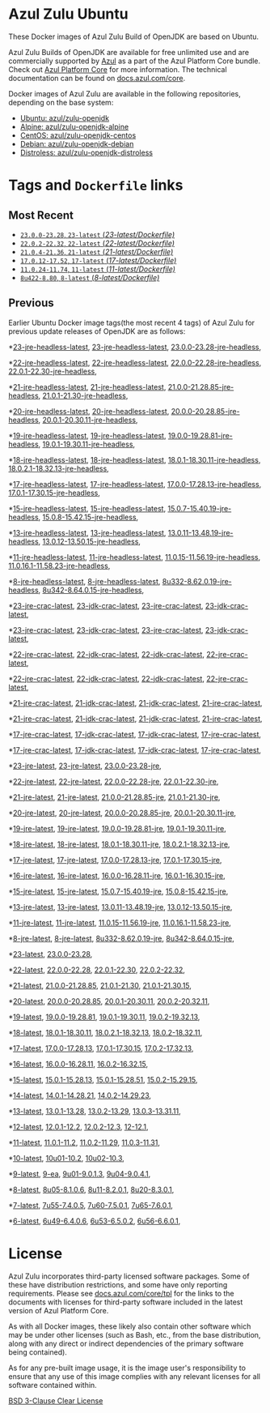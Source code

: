 Azul Zulu Ubuntu
================

These Docker images of Azul Zulu Build of OpenJDK are based on Ubuntu.

Azul Zulu Builds of OpenJDK are available for free unlimited use and are commercially supported by [Azul][1] as a part of the Azul Platform Core bundle.
Check out [Azul Platform Core][2] for more information. The technical documentation can be found on [docs.azul.com/core][3].

Docker images of Azul Zulu are available in the following repositories, depending on the base system:

  * [Ubuntu: azul/zulu-openjdk][4]
  * [Alpine: azul/zulu-openjdk-alpine][5]
  * [CentOS: azul/zulu-openjdk-centos][6]
  * [Debian: azul/zulu-openjdk-debian][7]
  * [Distroless: azul/zulu-openjdk-distroless][8]

Tags and `Dockerfile` links
===========================

Most Recent
-----------


  * [`23.0.0-23.28`, `23-latest` (*23-latest/Dockerfile)*][42]
  * [`22.0.2-22.32`, `22-latest` (*22-latest/Dockerfile)*][52]
  * [`21.0.4-21.36`, `21-latest` (*21-latest/Dockerfile)*][70]
  * [`17.0.12-17.52`, `17-latest` (*17-latest/Dockerfile)*][137]
  * [`11.0.24-11.74`, `11-latest` (*11-latest/Dockerfile)*][259]
  * [`8u422-8.80`, `8-latest` (*8-latest/Dockerfile)*][324]

Previous
--------

Earlier Ubuntu Docker image tags(the most recent 4 tags) of Azul Zulu for previous update releases of OpenJDK are as follows:


  *[23-jre-headless-latest][11],
  [23-jre-headless-latest][46],
  [23.0.0-23.28-jre-headless][50],
  
  *[22-jre-headless-latest][12],
  [22-jre-headless-latest][55],
  [22.0.0-22.28-jre-headless][59],
  [22.0.1-22.30-jre-headless][64],
  
  
  *[21-jre-headless-latest][13],
  [21-jre-headless-latest][72],
  [21.0.0-21.28.85-jre-headless][76],
  [21.0.1-21.30-jre-headless][79],
  
  
  
  
  
  *[20-jre-headless-latest][14],
  [20-jre-headless-latest][101],
  [20.0.0-20.28.85-jre-headless][103],
  [20.0.1-20.30.11-jre-headless][106],
  
  
  *[19-jre-headless-latest][15],
  [19-jre-headless-latest][113],
  [19.0.0-19.28.81-jre-headless][115],
  [19.0.1-19.30.11-jre-headless][119],
  
  
  *[18-jre-headless-latest][16],
  [18-jre-headless-latest][126],
  [18.0.1-18.30.11-jre-headless][130],
  [18.0.2.1-18.32.13-jre-headless][131],
  
  
  *[17-jre-headless-latest][17],
  [17-jre-headless-latest][140],
  [17.0.0-17.28.13-jre-headless][142],
  [17.0.1-17.30.15-jre-headless][147],
  
  
  
  
  
  
  
  
  
  
  
  
  
  
  
  *[15-jre-headless-latest][18],
  [15-jre-headless-latest][206],
  [15.0.7-15.40.19-jre-headless][216],
  [15.0.8-15.42.15-jre-headless][219],
  
  
  
  *[13-jre-headless-latest][19],
  [13-jre-headless-latest][232],
  [13.0.11-13.48.19-jre-headless][244],
  [13.0.12-13.50.15-jre-headless][248],
  
  
  
  *[11-jre-headless-latest][20],
  [11-jre-headless-latest][261],
  [11.0.15-11.56.19-jre-headless][277],
  [11.0.16.1-11.58.23-jre-headless][282],
  
  
  
  
  
  
  
  
  
  
  
  
  *[8-jre-headless-latest][21],
  [8-jre-headless-latest][325],
  [8u332-8.62.0.19-jre-headless][366],
  [8u342-8.64.0.15-jre-headless][367],
  
  
  
  
  
  
  
  
  
  
  
  
  *[23-jre-crac-latest][22],
  [23-jdk-crac-latest][23],
  [23-jre-crac-latest][43],
  [23-jdk-crac-latest][45],
  
  
  
  *[23-jre-crac-latest][22],
  [23-jdk-crac-latest][23],
  [23-jre-crac-latest][43],
  [23-jdk-crac-latest][45],
  
  
  
  *[22-jre-crac-latest][24],
  [22-jdk-crac-latest][25],
  [22-jdk-crac-latest][53],
  [22-jre-crac-latest][54],
  
  
  
  
  
  *[22-jre-crac-latest][24],
  [22-jdk-crac-latest][25],
  [22-jdk-crac-latest][53],
  [22-jre-crac-latest][54],
  
  
  
  
  
  *[21-jre-crac-latest][26],
  [21-jdk-crac-latest][27],
  [21-jdk-crac-latest][73],
  [21-jre-crac-latest][74],
  
  
  
  
  
  
  
  
  *[21-jre-crac-latest][26],
  [21-jdk-crac-latest][27],
  [21-jdk-crac-latest][73],
  [21-jre-crac-latest][74],
  
  
  
  
  
  
  
  
  *[17-jre-crac-latest][28],
  [17-jdk-crac-latest][29],
  [17-jdk-crac-latest][138],
  [17-jre-crac-latest][139],
  
  
  
  
  
  
  
  
  
  *[17-jre-crac-latest][28],
  [17-jdk-crac-latest][29],
  [17-jdk-crac-latest][138],
  [17-jre-crac-latest][139],
  
  
  
  
  
  
  
  
  
  *[23-jre-latest][30],
  [23-jre-latest][44],
  [23.0.0-23.28-jre][51],
  
  *[22-jre-latest][31],
  [22-jre-latest][56],
  [22.0.0-22.28-jre][60],
  [22.0.1-22.30-jre][61],
  
  
  *[21-jre-latest][32],
  [21-jre-latest][71],
  [21.0.0-21.28.85-jre][77],
  [21.0.1-21.30-jre][80],
  
  
  
  
  
  *[20-jre-latest][33],
  [20-jre-latest][102],
  [20.0.0-20.28.85-jre][104],
  [20.0.1-20.30.11-jre][108],
  
  
  *[19-jre-latest][34],
  [19-jre-latest][114],
  [19.0.0-19.28.81-jre][117],
  [19.0.1-19.30.11-jre][118],
  
  
  *[18-jre-latest][35],
  [18-jre-latest][127],
  [18.0.1-18.30.11-jre][128],
  [18.0.2.1-18.32.13-jre][133],
  
  
  *[17-jre-latest][36],
  [17-jre-latest][141],
  [17.0.0-17.28.13-jre][144],
  [17.0.1-17.30.15-jre][146],
  
  
  
  
  
  
  
  
  
  
  
  
  
  
  
  *[16-jre-latest][37],
  [16-jre-latest][199],
  [16.0.0-16.28.11-jre][201],
  [16.0.1-16.30.15-jre][202],
  
  
  *[15-jre-latest][38],
  [15-jre-latest][207],
  [15.0.7-15.40.19-jre][217],
  [15.0.8-15.42.15-jre][218],
  
  
  
  *[13-jre-latest][39],
  [13-jre-latest][231],
  [13.0.11-13.48.19-jre][243],
  [13.0.12-13.50.15-jre][246],
  
  
  
  *[11-jre-latest][40],
  [11-jre-latest][260],
  [11.0.15-11.56.19-jre][278],
  [11.0.16.1-11.58.23-jre][281],
  
  
  
  
  
  
  
  
  
  
  
  
  *[8-jre-latest][41],
  [8-jre-latest][326],
  [8u332-8.62.0.19-jre][365],
  [8u342-8.64.0.15-jre][369],
  
  
  
  
  
  
  
  
  
  
  
  
  *[23-latest][42],
  [23.0.0-23.28][47],
  
  *[22-latest][52],
  [22.0.0-22.28][57],
  [22.0.1-22.30][63],
  [22.0.2-22.32][65],
  
  *[21-latest][70],
  [21.0.0-21.28.85][75],
  [21.0.1-21.30][82],
  [21.0.1-21.30.15][84],
  
  
  
  
  *[20-latest][100],
  [20.0.0-20.28.85][105],
  [20.0.1-20.30.11][107],
  [20.0.2-20.32.11][109],
  
  *[19-latest][112],
  [19.0.0-19.28.81][116],
  [19.0.1-19.30.11][120],
  [19.0.2-19.32.13][121],
  
  
  *[18-latest][125],
  [18.0.1-18.30.11][129],
  [18.0.2.1-18.32.13][132],
  [18.0.2-18.32.11][135],
  
  *[17-latest][137],
  [17.0.0-17.28.13][143],
  [17.0.1-17.30.15][145],
  [17.0.2-17.32.13][149],
  
  
  
  
  
  
  
  
  
  
  
  
  
  
  *[16-latest][198],
  [16.0.0-16.28.11][200],
  [16.0.2-16.32.15][203],
  
  *[15-latest][205],
  [15.0.1-15.28.13][208],
  [15.0.1-15.28.51][209],
  [15.0.2-15.29.15][210],
  
  
  
  
  
  
  
  
  
  *[14-latest][227],
  [14.0.1-14.28.21][228],
  [14.0.2-14.29.23][229],
  
  *[13-latest][230],
  [13.0.1-13.28][233],
  [13.0.2-13.29][234],
  [13.0.3-13.31.11][235],
  
  
  
  
  
  
  
  
  
  
  
  
  *[12-latest][255],
  [12.0.1-12.2][256],
  [12.0.2-12.3][257],
  [12-12.1][258],
  
  *[11-latest][259],
  [11.0.1-11.2][262],
  [11.0.2-11.29][263],
  [11.0.3-11.31][264],
  
  
  
  
  
  
  
  
  
  
  
  
  
  
  
  
  
  
  
  
  
  
  
  
  
  
  *[10-latest][316],
  [10u01-10.2][317],
  [10u02-10.3][318],
  
  *[9-latest][319],
  [9-ea][320],
  [9u01-9.0.1.3][321],
  [9u04-9.0.4.1][322],
  
  
  *[8-latest][324],
  [8u05-8.1.0.6][327],
  [8u11-8.2.0.1][328],
  [8u20-8.3.0.1][329],
  
  
  
  
  
  
  
  
  
  
  
  
  
  
  
  
  
  
  
  
  
  
  
  
  
  
  
  
  
  
  
  
  
  
  
  
  
  
  
  
  
  
  
  
  
  
  
  
  *[7-latest][403],
  [7u55-7.4.0.5][404],
  [7u60-7.5.0.1][405],
  [7u65-7.6.0.1][406],
  
  
  
  
  
  
  
  
  
  
  
  
  
  
  
  
  
  
  
  
  
  
  
  
  
  
  
  
  
  
  
  
  
  
  
  *[6-latest][441],
  [6u49-6.4.0.6][442],
  [6u53-6.5.0.2][443],
  [6u56-6.6.0.1][444],
  
  
  
  
  
  
  
  
  
  
  
  
  
  
  
  
  License
=======

Azul Zulu incorporates third-party licensed software packages. Some of these have distribution restrictions, and some have only reporting requirements. Please see [docs.azul.com/core/tpl][9] for the links to the documents with licenses for third-party software included in the latest version of Azul Platform Core.

As with all Docker images, these likely also contain other software which may be under other licenses (such as Bash, etc., from the base distribution, along with any direct or indirect dependencies of the primary software being contained).

As for any pre-built image usage, it is the image user's responsibility to ensure that any use of this image complies with any relevant licenses for all software contained within.

[BSD 3-Clause Clear License][10]

  [1]: https://www.azul.com/
  [2]: https://www.azul.com/products/core/
  [3]: https://docs.azul.com/core/
  [4]: https://hub.docker.com/r/azul/zulu-openjdk
  [5]: https://hub.docker.com/r/azul/zulu-openjdk-alpine
  [6]: https://hub.docker.com/r/azul/zulu-openjdk-centos
  [7]: https://hub.docker.com/r/azul/zulu-openjdk-debian
  [8]: https://hub.docker.com/r/azul/zulu-openjdk-distroless
  [9]: https://docs.azul.com/core/tpl
  [10]: https://github.com/zulu-openjdk/zulu-openjdk/blob/master/LICENSE.txt


  [11]: https://github.com/zulu-openjdk/zulu-openjdk/blob/master/ubuntu/23-jre-headless-latest/Dockerfile
  [46]: https://github.com/zulu-openjdk/zulu-openjdk/blob/master/ubuntu/23-jre-headless-latest/Dockerfile
  [50]: https://github.com/zulu-openjdk/zulu-openjdk/blob/master/ubuntu/23.0.0-23.28-jre-headless/Dockerfile
  
  [12]: https://github.com/zulu-openjdk/zulu-openjdk/blob/master/ubuntu/22-jre-headless-latest/Dockerfile
  [55]: https://github.com/zulu-openjdk/zulu-openjdk/blob/master/ubuntu/22-jre-headless-latest/Dockerfile
  [59]: https://github.com/zulu-openjdk/zulu-openjdk/blob/master/ubuntu/22.0.0-22.28-jre-headless/Dockerfile
  [64]: https://github.com/zulu-openjdk/zulu-openjdk/blob/master/ubuntu/22.0.1-22.30-jre-headless/Dockerfile
  
  
  [13]: https://github.com/zulu-openjdk/zulu-openjdk/blob/master/ubuntu/21-jre-headless-latest/Dockerfile
  [72]: https://github.com/zulu-openjdk/zulu-openjdk/blob/master/ubuntu/21-jre-headless-latest/Dockerfile
  [76]: https://github.com/zulu-openjdk/zulu-openjdk/blob/master/ubuntu/21.0.0-21.28.85-jre-headless/Dockerfile
  [79]: https://github.com/zulu-openjdk/zulu-openjdk/blob/master/ubuntu/21.0.1-21.30-jre-headless/Dockerfile
  
  
  
  
  
  [14]: https://github.com/zulu-openjdk/zulu-openjdk/blob/master/ubuntu/20-jre-headless-latest/Dockerfile
  [101]: https://github.com/zulu-openjdk/zulu-openjdk/blob/master/ubuntu/20-jre-headless-latest/Dockerfile
  [103]: https://github.com/zulu-openjdk/zulu-openjdk/blob/master/ubuntu/20.0.0-20.28.85-jre-headless/Dockerfile
  [106]: https://github.com/zulu-openjdk/zulu-openjdk/blob/master/ubuntu/20.0.1-20.30.11-jre-headless/Dockerfile
  
  
  [15]: https://github.com/zulu-openjdk/zulu-openjdk/blob/master/ubuntu/19-jre-headless-latest/Dockerfile
  [113]: https://github.com/zulu-openjdk/zulu-openjdk/blob/master/ubuntu/19-jre-headless-latest/Dockerfile
  [115]: https://github.com/zulu-openjdk/zulu-openjdk/blob/master/ubuntu/19.0.0-19.28.81-jre-headless/Dockerfile
  [119]: https://github.com/zulu-openjdk/zulu-openjdk/blob/master/ubuntu/19.0.1-19.30.11-jre-headless/Dockerfile
  
  
  [16]: https://github.com/zulu-openjdk/zulu-openjdk/blob/master/ubuntu/18-jre-headless-latest/Dockerfile
  [126]: https://github.com/zulu-openjdk/zulu-openjdk/blob/master/ubuntu/18-jre-headless-latest/Dockerfile
  [130]: https://github.com/zulu-openjdk/zulu-openjdk/blob/master/ubuntu/18.0.1-18.30.11-jre-headless/Dockerfile
  [131]: https://github.com/zulu-openjdk/zulu-openjdk/blob/master/ubuntu/18.0.2.1-18.32.13-jre-headless/Dockerfile
  
  
  [17]: https://github.com/zulu-openjdk/zulu-openjdk/blob/master/ubuntu/17-jre-headless-latest/Dockerfile
  [140]: https://github.com/zulu-openjdk/zulu-openjdk/blob/master/ubuntu/17-jre-headless-latest/Dockerfile
  [142]: https://github.com/zulu-openjdk/zulu-openjdk/blob/master/ubuntu/17.0.0-17.28.13-jre-headless/Dockerfile
  [147]: https://github.com/zulu-openjdk/zulu-openjdk/blob/master/ubuntu/17.0.1-17.30.15-jre-headless/Dockerfile
  
  
  
  
  
  
  
  
  
  
  
  
  
  
  
  [18]: https://github.com/zulu-openjdk/zulu-openjdk/blob/master/ubuntu/15-jre-headless-latest/Dockerfile
  [206]: https://github.com/zulu-openjdk/zulu-openjdk/blob/master/ubuntu/15-jre-headless-latest/Dockerfile
  [216]: https://github.com/zulu-openjdk/zulu-openjdk/blob/master/ubuntu/15.0.7-15.40.19-jre-headless/Dockerfile
  [219]: https://github.com/zulu-openjdk/zulu-openjdk/blob/master/ubuntu/15.0.8-15.42.15-jre-headless/Dockerfile
  
  
  
  [19]: https://github.com/zulu-openjdk/zulu-openjdk/blob/master/ubuntu/13-jre-headless-latest/Dockerfile
  [232]: https://github.com/zulu-openjdk/zulu-openjdk/blob/master/ubuntu/13-jre-headless-latest/Dockerfile
  [244]: https://github.com/zulu-openjdk/zulu-openjdk/blob/master/ubuntu/13.0.11-13.48.19-jre-headless/Dockerfile
  [248]: https://github.com/zulu-openjdk/zulu-openjdk/blob/master/ubuntu/13.0.12-13.50.15-jre-headless/Dockerfile
  
  
  
  [20]: https://github.com/zulu-openjdk/zulu-openjdk/blob/master/ubuntu/11-jre-headless-latest/Dockerfile
  [261]: https://github.com/zulu-openjdk/zulu-openjdk/blob/master/ubuntu/11-jre-headless-latest/Dockerfile
  [277]: https://github.com/zulu-openjdk/zulu-openjdk/blob/master/ubuntu/11.0.15-11.56.19-jre-headless/Dockerfile
  [282]: https://github.com/zulu-openjdk/zulu-openjdk/blob/master/ubuntu/11.0.16.1-11.58.23-jre-headless/Dockerfile
  
  
  
  
  
  
  
  
  
  
  
  
  [21]: https://github.com/zulu-openjdk/zulu-openjdk/blob/master/ubuntu/8-jre-headless-latest/Dockerfile
  [325]: https://github.com/zulu-openjdk/zulu-openjdk/blob/master/ubuntu/8-jre-headless-latest/Dockerfile
  [366]: https://github.com/zulu-openjdk/zulu-openjdk/blob/master/ubuntu/8u332-8.62.0.19-jre-headless/Dockerfile
  [367]: https://github.com/zulu-openjdk/zulu-openjdk/blob/master/ubuntu/8u342-8.64.0.15-jre-headless/Dockerfile
  
  
  
  
  
  
  
  
  
  
  
  
  [22]: https://github.com/zulu-openjdk/zulu-openjdk/blob/master/ubuntu/23-jre-crac-latest/Dockerfile
  [23]: https://github.com/zulu-openjdk/zulu-openjdk/blob/master/ubuntu/23-jdk-crac-latest/Dockerfile
  [43]: https://github.com/zulu-openjdk/zulu-openjdk/blob/master/ubuntu/23-jre-crac-latest/Dockerfile
  [45]: https://github.com/zulu-openjdk/zulu-openjdk/blob/master/ubuntu/23-jdk-crac-latest/Dockerfile
  
  
  
  [22]: https://github.com/zulu-openjdk/zulu-openjdk/blob/master/ubuntu/23-jre-crac-latest/Dockerfile
  [23]: https://github.com/zulu-openjdk/zulu-openjdk/blob/master/ubuntu/23-jdk-crac-latest/Dockerfile
  [43]: https://github.com/zulu-openjdk/zulu-openjdk/blob/master/ubuntu/23-jre-crac-latest/Dockerfile
  [45]: https://github.com/zulu-openjdk/zulu-openjdk/blob/master/ubuntu/23-jdk-crac-latest/Dockerfile
  
  
  
  [24]: https://github.com/zulu-openjdk/zulu-openjdk/blob/master/ubuntu/22-jre-crac-latest/Dockerfile
  [25]: https://github.com/zulu-openjdk/zulu-openjdk/blob/master/ubuntu/22-jdk-crac-latest/Dockerfile
  [53]: https://github.com/zulu-openjdk/zulu-openjdk/blob/master/ubuntu/22-jdk-crac-latest/Dockerfile
  [54]: https://github.com/zulu-openjdk/zulu-openjdk/blob/master/ubuntu/22-jre-crac-latest/Dockerfile
  
  
  
  
  
  [24]: https://github.com/zulu-openjdk/zulu-openjdk/blob/master/ubuntu/22-jre-crac-latest/Dockerfile
  [25]: https://github.com/zulu-openjdk/zulu-openjdk/blob/master/ubuntu/22-jdk-crac-latest/Dockerfile
  [53]: https://github.com/zulu-openjdk/zulu-openjdk/blob/master/ubuntu/22-jdk-crac-latest/Dockerfile
  [54]: https://github.com/zulu-openjdk/zulu-openjdk/blob/master/ubuntu/22-jre-crac-latest/Dockerfile
  
  
  
  
  
  [26]: https://github.com/zulu-openjdk/zulu-openjdk/blob/master/ubuntu/21-jre-crac-latest/Dockerfile
  [27]: https://github.com/zulu-openjdk/zulu-openjdk/blob/master/ubuntu/21-jdk-crac-latest/Dockerfile
  [73]: https://github.com/zulu-openjdk/zulu-openjdk/blob/master/ubuntu/21-jdk-crac-latest/Dockerfile
  [74]: https://github.com/zulu-openjdk/zulu-openjdk/blob/master/ubuntu/21-jre-crac-latest/Dockerfile
  
  
  
  
  
  
  
  
  [26]: https://github.com/zulu-openjdk/zulu-openjdk/blob/master/ubuntu/21-jre-crac-latest/Dockerfile
  [27]: https://github.com/zulu-openjdk/zulu-openjdk/blob/master/ubuntu/21-jdk-crac-latest/Dockerfile
  [73]: https://github.com/zulu-openjdk/zulu-openjdk/blob/master/ubuntu/21-jdk-crac-latest/Dockerfile
  [74]: https://github.com/zulu-openjdk/zulu-openjdk/blob/master/ubuntu/21-jre-crac-latest/Dockerfile
  
  
  
  
  
  
  
  
  [28]: https://github.com/zulu-openjdk/zulu-openjdk/blob/master/ubuntu/17-jre-crac-latest/Dockerfile
  [29]: https://github.com/zulu-openjdk/zulu-openjdk/blob/master/ubuntu/17-jdk-crac-latest/Dockerfile
  [138]: https://github.com/zulu-openjdk/zulu-openjdk/blob/master/ubuntu/17-jdk-crac-latest/Dockerfile
  [139]: https://github.com/zulu-openjdk/zulu-openjdk/blob/master/ubuntu/17-jre-crac-latest/Dockerfile
  
  
  
  
  
  
  
  
  
  [28]: https://github.com/zulu-openjdk/zulu-openjdk/blob/master/ubuntu/17-jre-crac-latest/Dockerfile
  [29]: https://github.com/zulu-openjdk/zulu-openjdk/blob/master/ubuntu/17-jdk-crac-latest/Dockerfile
  [138]: https://github.com/zulu-openjdk/zulu-openjdk/blob/master/ubuntu/17-jdk-crac-latest/Dockerfile
  [139]: https://github.com/zulu-openjdk/zulu-openjdk/blob/master/ubuntu/17-jre-crac-latest/Dockerfile
  
  
  
  
  
  
  
  
  
  [30]: https://github.com/zulu-openjdk/zulu-openjdk/blob/master/ubuntu/23-jre-latest/Dockerfile
  [44]: https://github.com/zulu-openjdk/zulu-openjdk/blob/master/ubuntu/23-jre-latest/Dockerfile
  [51]: https://github.com/zulu-openjdk/zulu-openjdk/blob/master/ubuntu/23.0.0-23.28-jre/Dockerfile
  
  [31]: https://github.com/zulu-openjdk/zulu-openjdk/blob/master/ubuntu/22-jre-latest/Dockerfile
  [56]: https://github.com/zulu-openjdk/zulu-openjdk/blob/master/ubuntu/22-jre-latest/Dockerfile
  [60]: https://github.com/zulu-openjdk/zulu-openjdk/blob/master/ubuntu/22.0.0-22.28-jre/Dockerfile
  [61]: https://github.com/zulu-openjdk/zulu-openjdk/blob/master/ubuntu/22.0.1-22.30-jre/Dockerfile
  
  
  [32]: https://github.com/zulu-openjdk/zulu-openjdk/blob/master/ubuntu/21-jre-latest/Dockerfile
  [71]: https://github.com/zulu-openjdk/zulu-openjdk/blob/master/ubuntu/21-jre-latest/Dockerfile
  [77]: https://github.com/zulu-openjdk/zulu-openjdk/blob/master/ubuntu/21.0.0-21.28.85-jre/Dockerfile
  [80]: https://github.com/zulu-openjdk/zulu-openjdk/blob/master/ubuntu/21.0.1-21.30-jre/Dockerfile
  
  
  
  
  
  [33]: https://github.com/zulu-openjdk/zulu-openjdk/blob/master/ubuntu/20-jre-latest/Dockerfile
  [102]: https://github.com/zulu-openjdk/zulu-openjdk/blob/master/ubuntu/20-jre-latest/Dockerfile
  [104]: https://github.com/zulu-openjdk/zulu-openjdk/blob/master/ubuntu/20.0.0-20.28.85-jre/Dockerfile
  [108]: https://github.com/zulu-openjdk/zulu-openjdk/blob/master/ubuntu/20.0.1-20.30.11-jre/Dockerfile
  
  
  [34]: https://github.com/zulu-openjdk/zulu-openjdk/blob/master/ubuntu/19-jre-latest/Dockerfile
  [114]: https://github.com/zulu-openjdk/zulu-openjdk/blob/master/ubuntu/19-jre-latest/Dockerfile
  [117]: https://github.com/zulu-openjdk/zulu-openjdk/blob/master/ubuntu/19.0.0-19.28.81-jre/Dockerfile
  [118]: https://github.com/zulu-openjdk/zulu-openjdk/blob/master/ubuntu/19.0.1-19.30.11-jre/Dockerfile
  
  
  [35]: https://github.com/zulu-openjdk/zulu-openjdk/blob/master/ubuntu/18-jre-latest/Dockerfile
  [127]: https://github.com/zulu-openjdk/zulu-openjdk/blob/master/ubuntu/18-jre-latest/Dockerfile
  [128]: https://github.com/zulu-openjdk/zulu-openjdk/blob/master/ubuntu/18.0.1-18.30.11-jre/Dockerfile
  [133]: https://github.com/zulu-openjdk/zulu-openjdk/blob/master/ubuntu/18.0.2.1-18.32.13-jre/Dockerfile
  
  
  [36]: https://github.com/zulu-openjdk/zulu-openjdk/blob/master/ubuntu/17-jre-latest/Dockerfile
  [141]: https://github.com/zulu-openjdk/zulu-openjdk/blob/master/ubuntu/17-jre-latest/Dockerfile
  [144]: https://github.com/zulu-openjdk/zulu-openjdk/blob/master/ubuntu/17.0.0-17.28.13-jre/Dockerfile
  [146]: https://github.com/zulu-openjdk/zulu-openjdk/blob/master/ubuntu/17.0.1-17.30.15-jre/Dockerfile
  
  
  
  
  
  
  
  
  
  
  
  
  
  
  
  [37]: https://github.com/zulu-openjdk/zulu-openjdk/blob/master/ubuntu/16-jre-latest/Dockerfile
  [199]: https://github.com/zulu-openjdk/zulu-openjdk/blob/master/ubuntu/16-jre-latest/Dockerfile
  [201]: https://github.com/zulu-openjdk/zulu-openjdk/blob/master/ubuntu/16.0.0-16.28.11-jre/Dockerfile
  [202]: https://github.com/zulu-openjdk/zulu-openjdk/blob/master/ubuntu/16.0.1-16.30.15-jre/Dockerfile
  
  
  [38]: https://github.com/zulu-openjdk/zulu-openjdk/blob/master/ubuntu/15-jre-latest/Dockerfile
  [207]: https://github.com/zulu-openjdk/zulu-openjdk/blob/master/ubuntu/15-jre-latest/Dockerfile
  [217]: https://github.com/zulu-openjdk/zulu-openjdk/blob/master/ubuntu/15.0.7-15.40.19-jre/Dockerfile
  [218]: https://github.com/zulu-openjdk/zulu-openjdk/blob/master/ubuntu/15.0.8-15.42.15-jre/Dockerfile
  
  
  
  [39]: https://github.com/zulu-openjdk/zulu-openjdk/blob/master/ubuntu/13-jre-latest/Dockerfile
  [231]: https://github.com/zulu-openjdk/zulu-openjdk/blob/master/ubuntu/13-jre-latest/Dockerfile
  [243]: https://github.com/zulu-openjdk/zulu-openjdk/blob/master/ubuntu/13.0.11-13.48.19-jre/Dockerfile
  [246]: https://github.com/zulu-openjdk/zulu-openjdk/blob/master/ubuntu/13.0.12-13.50.15-jre/Dockerfile
  
  
  
  [40]: https://github.com/zulu-openjdk/zulu-openjdk/blob/master/ubuntu/11-jre-latest/Dockerfile
  [260]: https://github.com/zulu-openjdk/zulu-openjdk/blob/master/ubuntu/11-jre-latest/Dockerfile
  [278]: https://github.com/zulu-openjdk/zulu-openjdk/blob/master/ubuntu/11.0.15-11.56.19-jre/Dockerfile
  [281]: https://github.com/zulu-openjdk/zulu-openjdk/blob/master/ubuntu/11.0.16.1-11.58.23-jre/Dockerfile
  
  
  
  
  
  
  
  
  
  
  
  
  [41]: https://github.com/zulu-openjdk/zulu-openjdk/blob/master/ubuntu/8-jre-latest/Dockerfile
  [326]: https://github.com/zulu-openjdk/zulu-openjdk/blob/master/ubuntu/8-jre-latest/Dockerfile
  [365]: https://github.com/zulu-openjdk/zulu-openjdk/blob/master/ubuntu/8u332-8.62.0.19-jre/Dockerfile
  [369]: https://github.com/zulu-openjdk/zulu-openjdk/blob/master/ubuntu/8u342-8.64.0.15-jre/Dockerfile
  
  
  
  
  
  
  
  
  
  
  
  
  [42]: https://github.com/zulu-openjdk/zulu-openjdk/blob/master/ubuntu/23-latest/Dockerfile
  [47]: https://github.com/zulu-openjdk/zulu-openjdk/blob/master/ubuntu/23.0.0-23.28/Dockerfile
  
  [52]: https://github.com/zulu-openjdk/zulu-openjdk/blob/master/ubuntu/22-latest/Dockerfile
  [57]: https://github.com/zulu-openjdk/zulu-openjdk/blob/master/ubuntu/22.0.0-22.28/Dockerfile
  [63]: https://github.com/zulu-openjdk/zulu-openjdk/blob/master/ubuntu/22.0.1-22.30/Dockerfile
  [65]: https://github.com/zulu-openjdk/zulu-openjdk/blob/master/ubuntu/22.0.2-22.32/Dockerfile
  
  [70]: https://github.com/zulu-openjdk/zulu-openjdk/blob/master/ubuntu/21-latest/Dockerfile
  [75]: https://github.com/zulu-openjdk/zulu-openjdk/blob/master/ubuntu/21.0.0-21.28.85/Dockerfile
  [82]: https://github.com/zulu-openjdk/zulu-openjdk/blob/master/ubuntu/21.0.1-21.30/Dockerfile
  [84]: https://github.com/zulu-openjdk/zulu-openjdk/blob/master/ubuntu/21.0.1-21.30.15/Dockerfile
  
  
  
  
  [100]: https://github.com/zulu-openjdk/zulu-openjdk/blob/master/ubuntu/20-latest/Dockerfile
  [105]: https://github.com/zulu-openjdk/zulu-openjdk/blob/master/ubuntu/20.0.0-20.28.85/Dockerfile
  [107]: https://github.com/zulu-openjdk/zulu-openjdk/blob/master/ubuntu/20.0.1-20.30.11/Dockerfile
  [109]: https://github.com/zulu-openjdk/zulu-openjdk/blob/master/ubuntu/20.0.2-20.32.11/Dockerfile
  
  [112]: https://github.com/zulu-openjdk/zulu-openjdk/blob/master/ubuntu/19-latest/Dockerfile
  [116]: https://github.com/zulu-openjdk/zulu-openjdk/blob/master/ubuntu/19.0.0-19.28.81/Dockerfile
  [120]: https://github.com/zulu-openjdk/zulu-openjdk/blob/master/ubuntu/19.0.1-19.30.11/Dockerfile
  [121]: https://github.com/zulu-openjdk/zulu-openjdk/blob/master/ubuntu/19.0.2-19.32.13/Dockerfile
  
  
  [125]: https://github.com/zulu-openjdk/zulu-openjdk/blob/master/ubuntu/18-latest/Dockerfile
  [129]: https://github.com/zulu-openjdk/zulu-openjdk/blob/master/ubuntu/18.0.1-18.30.11/Dockerfile
  [132]: https://github.com/zulu-openjdk/zulu-openjdk/blob/master/ubuntu/18.0.2.1-18.32.13/Dockerfile
  [135]: https://github.com/zulu-openjdk/zulu-openjdk/blob/master/ubuntu/18.0.2-18.32.11/Dockerfile
  
  [137]: https://github.com/zulu-openjdk/zulu-openjdk/blob/master/ubuntu/17-latest/Dockerfile
  [143]: https://github.com/zulu-openjdk/zulu-openjdk/blob/master/ubuntu/17.0.0-17.28.13/Dockerfile
  [145]: https://github.com/zulu-openjdk/zulu-openjdk/blob/master/ubuntu/17.0.1-17.30.15/Dockerfile
  [149]: https://github.com/zulu-openjdk/zulu-openjdk/blob/master/ubuntu/17.0.2-17.32.13/Dockerfile
  
  
  
  
  
  
  
  
  
  
  
  
  
  
  [198]: https://github.com/zulu-openjdk/zulu-openjdk/blob/master/ubuntu/16-latest/Dockerfile
  [200]: https://github.com/zulu-openjdk/zulu-openjdk/blob/master/ubuntu/16.0.0-16.28.11/Dockerfile
  [203]: https://github.com/zulu-openjdk/zulu-openjdk/blob/master/ubuntu/16.0.2-16.32.15/Dockerfile
  
  [205]: https://github.com/zulu-openjdk/zulu-openjdk/blob/master/ubuntu/15-latest/Dockerfile
  [208]: https://github.com/zulu-openjdk/zulu-openjdk/blob/master/ubuntu/15.0.1-15.28.13/Dockerfile
  [209]: https://github.com/zulu-openjdk/zulu-openjdk/blob/master/ubuntu/15.0.1-15.28.51/Dockerfile
  [210]: https://github.com/zulu-openjdk/zulu-openjdk/blob/master/ubuntu/15.0.2-15.29.15/Dockerfile
  
  
  
  
  
  
  
  
  
  [227]: https://github.com/zulu-openjdk/zulu-openjdk/blob/master/ubuntu/14-latest/Dockerfile
  [228]: https://github.com/zulu-openjdk/zulu-openjdk/blob/master/ubuntu/14.0.1-14.28.21/Dockerfile
  [229]: https://github.com/zulu-openjdk/zulu-openjdk/blob/master/ubuntu/14.0.2-14.29.23/Dockerfile
  
  [230]: https://github.com/zulu-openjdk/zulu-openjdk/blob/master/ubuntu/13-latest/Dockerfile
  [233]: https://github.com/zulu-openjdk/zulu-openjdk/blob/master/ubuntu/13.0.1-13.28/Dockerfile
  [234]: https://github.com/zulu-openjdk/zulu-openjdk/blob/master/ubuntu/13.0.2-13.29/Dockerfile
  [235]: https://github.com/zulu-openjdk/zulu-openjdk/blob/master/ubuntu/13.0.3-13.31.11/Dockerfile
  
  
  
  
  
  
  
  
  
  
  
  
  [255]: https://github.com/zulu-openjdk/zulu-openjdk/blob/master/ubuntu/12-latest/Dockerfile
  [256]: https://github.com/zulu-openjdk/zulu-openjdk/blob/master/ubuntu/12.0.1-12.2/Dockerfile
  [257]: https://github.com/zulu-openjdk/zulu-openjdk/blob/master/ubuntu/12.0.2-12.3/Dockerfile
  [258]: https://github.com/zulu-openjdk/zulu-openjdk/blob/master/ubuntu/12-12.1/Dockerfile
  
  [259]: https://github.com/zulu-openjdk/zulu-openjdk/blob/master/ubuntu/11-latest/Dockerfile
  [262]: https://github.com/zulu-openjdk/zulu-openjdk/blob/master/ubuntu/11.0.1-11.2/Dockerfile
  [263]: https://github.com/zulu-openjdk/zulu-openjdk/blob/master/ubuntu/11.0.2-11.29/Dockerfile
  [264]: https://github.com/zulu-openjdk/zulu-openjdk/blob/master/ubuntu/11.0.3-11.31/Dockerfile
  
  
  
  
  
  
  
  
  
  
  
  
  
  
  
  
  
  
  
  
  
  
  
  
  
  
  [316]: https://github.com/zulu-openjdk/zulu-openjdk/blob/master/ubuntu/10-latest/Dockerfile
  [317]: https://github.com/zulu-openjdk/zulu-openjdk/blob/master/ubuntu/10u01-10.2/Dockerfile
  [318]: https://github.com/zulu-openjdk/zulu-openjdk/blob/master/ubuntu/10u02-10.3/Dockerfile
  
  [319]: https://github.com/zulu-openjdk/zulu-openjdk/blob/master/ubuntu/9-latest/Dockerfile
  [320]: https://github.com/zulu-openjdk/zulu-openjdk/blob/master/ubuntu/9-ea/Dockerfile
  [321]: https://github.com/zulu-openjdk/zulu-openjdk/blob/master/ubuntu/9u01-9.0.1.3/Dockerfile
  [322]: https://github.com/zulu-openjdk/zulu-openjdk/blob/master/ubuntu/9u04-9.0.4.1/Dockerfile
  
  
  [324]: https://github.com/zulu-openjdk/zulu-openjdk/blob/master/ubuntu/8-latest/Dockerfile
  [327]: https://github.com/zulu-openjdk/zulu-openjdk/blob/master/ubuntu/8u05-8.1.0.6/Dockerfile
  [328]: https://github.com/zulu-openjdk/zulu-openjdk/blob/master/ubuntu/8u11-8.2.0.1/Dockerfile
  [329]: https://github.com/zulu-openjdk/zulu-openjdk/blob/master/ubuntu/8u20-8.3.0.1/Dockerfile
  
  
  
  
  
  
  
  
  
  
  
  
  
  
  
  
  
  
  
  
  
  
  
  
  
  
  
  
  
  
  
  
  
  
  
  
  
  
  
  
  
  
  
  
  
  
  
  
  [403]: https://github.com/zulu-openjdk/zulu-openjdk/blob/master/ubuntu/7-latest/Dockerfile
  [404]: https://github.com/zulu-openjdk/zulu-openjdk/blob/master/ubuntu/7u55-7.4.0.5/Dockerfile
  [405]: https://github.com/zulu-openjdk/zulu-openjdk/blob/master/ubuntu/7u60-7.5.0.1/Dockerfile
  [406]: https://github.com/zulu-openjdk/zulu-openjdk/blob/master/ubuntu/7u65-7.6.0.1/Dockerfile
  
  
  
  
  
  
  
  
  
  
  
  
  
  
  
  
  
  
  
  
  
  
  
  
  
  
  
  
  
  
  
  
  
  
  
  [441]: https://github.com/zulu-openjdk/zulu-openjdk/blob/master/ubuntu/6-latest/Dockerfile
  [442]: https://github.com/zulu-openjdk/zulu-openjdk/blob/master/ubuntu/6u49-6.4.0.6/Dockerfile
  [443]: https://github.com/zulu-openjdk/zulu-openjdk/blob/master/ubuntu/6u53-6.5.0.2/Dockerfile
  [444]: https://github.com/zulu-openjdk/zulu-openjdk/blob/master/ubuntu/6u56-6.6.0.1/Dockerfile
  
  
  
  
  
  
  
  
  
  
  
  
  
  
  
  
  